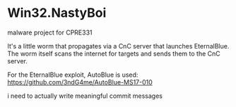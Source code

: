 # Win32.NastyBoi
malware project for CPRE331

It's a little worm that propagates via a CnC server that launches EternalBlue. The worm itself scans the internet for targets and sends them to the CnC server.

For the EternalBlue exploit, AutoBlue is used:
https://github.com/3ndG4me/AutoBlue-MS17-010

i need to actually write meaningful commit messages
